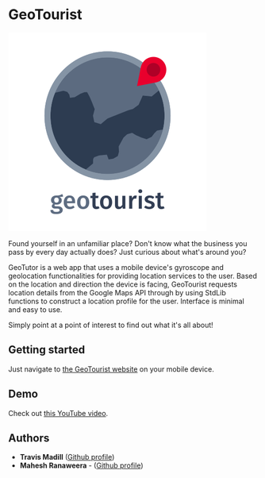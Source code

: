 # GeoTourist

![GeoTourist](https://github.com/Mahesh-Ranaweera/qhacks/blob/master/app_images/geotuor.png "Geotutor")

Found yourself in an unfamiliar place? Don't know what the business you pass by every day actually does? Just curious about what's around you?

GeoTutor is a web app that uses a mobile device's gyroscope and geolocation functionalities for providing location services to the user. Based on the location and direction the device is facing, GeoTourist requests location details from the Google Maps API through by using StdLib functions to construct a location profile for the user. Interface is minimal and easy to use.

Simply point at a point of interest to find out what it's all about! 

## Getting started

Just navigate to [the GeoTourist website](https://geotourist.tech/) on your mobile device.

## Demo

Check out [this YouTube video](https://www.youtube.com/watch?v=aJ8B0QjJwpM).

## Authors
   
   * **Travis Madill** ([Github profile](https://github.com/TravisMadill))
   * **Mahesh Ranaweera** - ([Github profile](https://github.com/Mahesh-Ranaweera))
